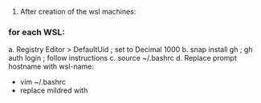 1. After creation of the wsl machines:

### for each WSL: 
a. Registry Editor > DefaultUid ; set to Decimal 1000 
b. snap install gh ; gh auth login ; follow instructions 
c. source ~/.bashrc 
d. Replace prompt hostname with wsl-name: 
  - vim ~/.bashrc
  - replace mildred with <distribution name>
